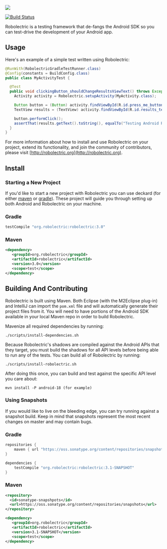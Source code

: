 <a name="README">[<img src="https://rawgithub.com/robolectric/robolectric/master/images/robolectric-horizontal.png"/>](http://robolectric.org)</a>

[![Build Status](https://secure.travis-ci.org/robolectric/robolectric.png?branch=master)](http://travis-ci.org/robolectric/robolectric)

Robolectric is a testing framework that de-fangs the Android SDK so you can test-drive the development of your Android app.

## Usage

Here's an example of a simple test written using Robolectric:

```java
@RunWith(RobolectricGradleTestRunner.class)
@Config(constants = BuildConfig.class)
public class MyActivityTest {

  @Test
  public void clickingButton_shouldChangeResultsViewText() throws Exception {
    Activity activity = Robolectric.setupActivity(MyActivity.class);

    Button button = (Button) activity.findViewById(R.id.press_me_button);
    TextView results = (TextView) activity.findViewById(R.id.results_text_view);

    button.performClick();
    assertThat(results.getText().toString(), equalTo("Testing Android Rocks!"));
  }
}
```

For more information about how to install and use Robolectric on your project, extend its functionality, and join the community of contributors, please visit [http://robolectric.org](http://robolectric.org).

## Install

### Starting a New Project

If you'd like to start a new project with Robolectric you can use deckard (for either [maven](http://github.com/robolectric/deckard-maven) or [gradle](http://github.com/robolectric/deckard-gradle)). These project will guide you through setting up both Android and Robolectric on your machine.

### Gradle

```groovy
testCompile "org.robolectric:robolectric:3.0"
```

### Maven

```xml
<dependency>
   <groupId>org.robolectric</groupId>
   <artifactId>robolectric</artifactId>
   <version>3.0</version>
   <scope>test</scope>
</dependency>
```

## Building And Contributing

Robolectric is built using Maven. Both Eclipse (with the M2Eclipse plug-in) and IntelliJ can import the `pom.xml` file and will automatically generate their project files from it. You will need to have portions of the Android SDK available in your local Maven repo in order to build Robolectric.

Mavenize all required dependencies by running:

    ./scripts/install-dependencies.sh

Because Robolectric's shadows are compiled against the Android APIs that they target, you must build the shadows for all API levels before being able to run any of the tests. You can build all of Robolectric by running:

    ./scripts/install-robolectric.sh
    
After doing this once, you can build and test against the specific API level you care about:

    mvn install -P android-18 (for example)

### Using Snapshots

If you would like to live on the bleeding edge, you can try running against a snapshot build. Keep in mind that snapshots represent the most recent changes on master and may contain bugs.

### Gradle

```groovy
repositories {
    maven { url "https://oss.sonatype.org/content/repositories/snapshots" }
}

dependencies {
    testCompile "org.robolectric:robolectric:3.1-SNAPSHOT"
}
```

### Maven

```xml
<repository>
  <id>sonatype-snapshpots</id>
  <url>https://oss.sonatype.org/content/repositories/snapshots</url>
</repository>

<dependency>
   <groupId>org.robolectric</groupId>
   <artifactId>robolectric</artifactId>
   <version>3.1-SNAPSHOT</version>
   <scope>test</scope>
</dependency>
```
